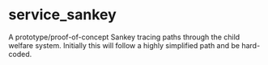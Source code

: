 # service_sankey
A prototype/proof-of-concept Sankey tracing paths through the child welfare system. Initially this will follow a highly simplified path and be hard-coded.

